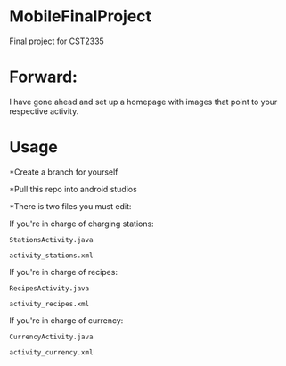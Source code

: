 # MobileFinalProject
Final project for CST2335
# Forward:
I have gone ahead and set up a homepage with images that point to your respective activity.

# Usage
  *Create a branch for yourself

  *Pull this repo into android studios

  *There is two files you must edit:
  
  
  
  If you're in charge of charging stations: 
    
    StationsActivity.java
    
    activity_stations.xml
  
  If you're in charge of recipes:
    
    RecipesActivity.java
    
    activity_recipes.xml
  
  If you're in charge of currency:
    
    CurrencyActivity.java
    
    activity_currency.xml

